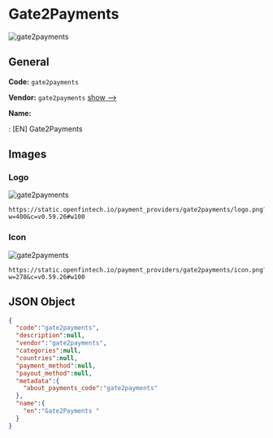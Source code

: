
# Gate2Payments  
![gate2payments](https://static.openfintech.io/payment_providers/gate2payments/logo.png?w=400&c=v0.59.26#w100)  

## General 
 
**Code:** `gate2payments` 
 
**Vendor:** `gate2payments` [show -->](/vendors/gate2payments/) 
 
**Name:** 
 
:	[EN] Gate2Payments  
 

## Images 

### Logo 
 
![gate2payments](https://static.openfintech.io/payment_providers/gate2payments/logo.png?w=400&c=v0.59.26#w100)  

```
https://static.openfintech.io/payment_providers/gate2payments/logo.png?w=400&c=v0.59.26#w100
```  

### Icon 
 
![gate2payments](https://static.openfintech.io/payment_providers/gate2payments/icon.png?w=278&c=v0.59.26#w100)  

```
https://static.openfintech.io/payment_providers/gate2payments/icon.png?w=278&c=v0.59.26#w100
```  

## JSON Object 

```json
{
  "code":"gate2payments",
  "description":null,
  "vendor":"gate2payments",
  "categories":null,
  "countries":null,
  "payment_method":null,
  "payout_method":null,
  "metadata":{
    "about_payments_code":"gate2payments"
  },
  "name":{
    "en":"Gate2Payments "
  }
}
```  
